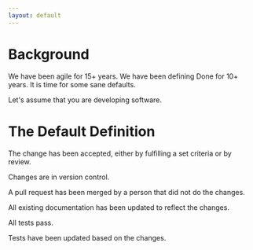 ```yaml
---
layout: default
---
```

Background
==========

We have been agile for 15+ years. We have been defining Done for 10+  years. It is time for some sane defaults.

Let's assume that you are developing software.

The Default Definition
======================

The change has been accepted, either by fulfilling a set criteria or by review.

Changes are in version control.

A pull request has been merged by a person that did not do the changes.

All existing documentation has been updated to reflect the changes.

All tests pass.

Tests have been updated based on the changes.